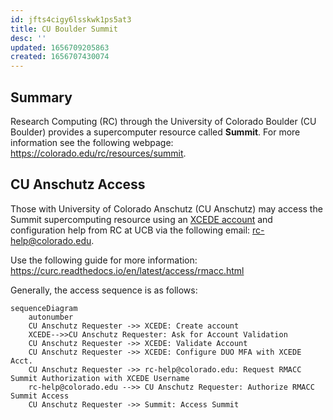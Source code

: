 ```yaml
---
id: jfts4cigy6lsskwk1ps5at3
title: CU Boulder Summit
desc: ''
updated: 1656709205863
created: 1656707430074
---
```


## Summary

Research Computing (RC) through the University of Colorado Boulder (CU Boulder) provides a supercomputer resource called __Summit__. For more information see the following webpage: <https://colorado.edu/rc/resources/summit>.

## CU Anschutz Access

Those with University of Colorado Anschutz (CU Anschutz) may access the Summit supercomputing resource using an [XCEDE account](https://portal.xsede.org/) and configuration help from RC at UCB via the following email: [rc-help@colorado.edu](mailto:rc-help@colorado.edu).

Use the following guide for more information:
<https://curc.readthedocs.io/en/latest/access/rmacc.html>

Generally, the access sequence is as follows:

```mermaid
sequenceDiagram
    autonumber
    CU Anschutz Requester ->> XCEDE: Create account
    XCEDE-->>CU Anschutz Requester: Ask for Account Validation
    CU Anschutz Requester ->> XCEDE: Validate Account
    CU Anschutz Requester ->> XCEDE: Configure DUO MFA with XCEDE Acct.
    CU Anschutz Requester ->> rc-help@colorado.edu: Request RMACC Summit Authorization with XCEDE Username
    rc-help@colorado.edu -->> CU Anschutz Requester: Authorize RMACC Summit Access
    CU Anschutz Requester ->> Summit: Access Summit
```
